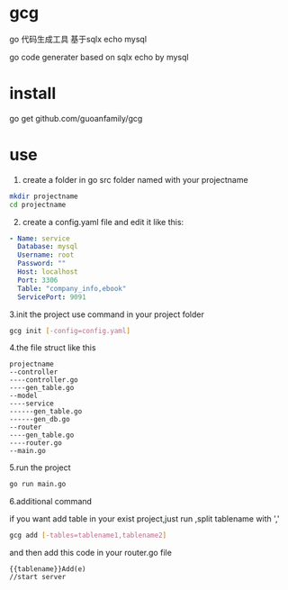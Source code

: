 # gcg
go 代码生成工具 基于sqlx echo mysql

go code generater based on sqlx echo by mysql
# install

go get github.com/guoanfamily/gcg

# use

1. create a folder in go src folder named with your projectname
```sh
mkdir projectname
cd projectname
```
2. create a config.yaml file and edit it like this:
```yaml
- Name: service
  Database: mysql
  Username: root
  Password: ""
  Host: localhost
  Port: 3306
  Table: "company_info,ebook"
  ServicePort: 9091
```
3.init the project use command in your project folder
```sh
gcg init [-config=config.yaml]
```

4.the file struct like this
```folder
projectname
--controller
----controller.go
----gen_table.go
--model
----service
------gen_table.go
------gen_db.go
--router
----gen_table.go
----router.go
--main.go
```
5.run the project
```sh
go run main.go
```

6.additional command

if you want add table in your exist project,just run ,split tablename with ','
```sh
gcg add [-tables=tablename1,tablename2]
```
and then add this code in your router.go file
```golang
{{tablename}}Add(e)
//start server
```
